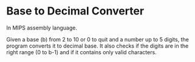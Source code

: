 # Base to Decimal Converter

In MIPS assembly language.

Given a base (b) from 2 to 10 or 0 to quit and a number up to 5 digits, the program converts it to decimal base. It also checks if the digits are in the right range (0 to b-1) and if it contains only valid characters.

